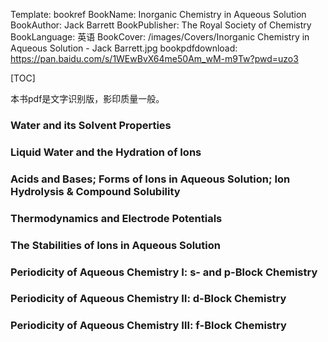 Template: bookref
BookName: Inorganic Chemistry in Aqueous Solution
BookAuthor: Jack Barrett
BookPublisher: The Royal Society of Chemistry
BookLanguage: 英语
BookCover: /images/Covers/Inorganic Chemistry in Aqueous Solution - Jack Barrett.jpg
bookpdfdownload: https://pan.baidu.com/s/1WEwBvX64me50Am_wM-m9Tw?pwd=uzo3 


[TOC]

本书pdf是文字识别版，影印质量一般。

### Water and its Solvent Properties

### Liquid Water and the Hydration of Ions

### Acids and Bases; Forms of Ions in Aqueous Solution; Ion Hydrolysis & Compound Solubility

### Thermodynamics and Electrode Potentials

### The Stabilities of Ions in Aqueous Solution

### Periodicity of Aqueous Chemistry Ⅰ: s- and p-Block Chemistry

### Periodicity of Aqueous Chemistry Ⅱ: d-Block Chemistry

### Periodicity of Aqueous Chemistry Ⅲ: f-Block Chemistry